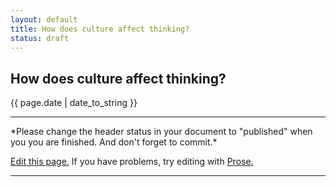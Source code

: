 ```yaml
---
layout: default
title: How does culture affect thinking?
status: draft
---
```


## How does culture affect thinking?
{{ page.date | date_to_string }}

<!-- Assessment:
Did you include key learning points from Hall? (1 point)

Did you include references to original work(s) to include page number (where appropriate)? (1 point)

Did you provide at least one example (your own) from actual practice that illustrates one or more of your key learning points? (1 point)

Did your example(s) clearly illustrate key point(s) intended? (1 point)

Did you communicate with impact? (1 point)

P.S. You can delete this comment when you are finished.
-->




<!-- Feel free to delete below this line. -->
<hr>
*Please change the header status in your document to "published" when you you are finished. And don't forget to commit.*

<a href="{{site.repo}}/edit/{{site.branch}}/{{page.path}}">Edit this page.</a> If you have problems, try editing with <a href= "http://prose.io/#{{site.repo}}/edit/{{site.branch}}/{{ page.path }}">Prose.</a>

<hr>
